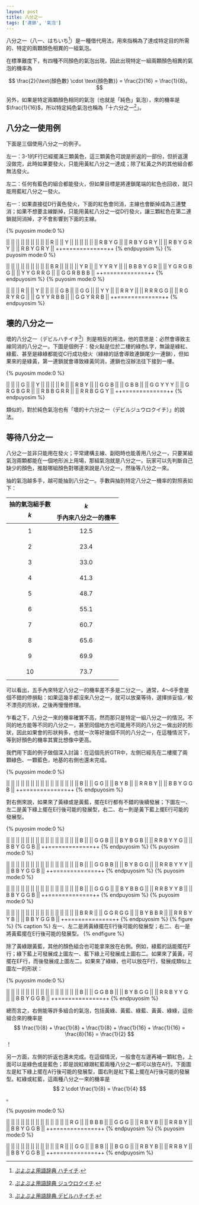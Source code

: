 ```yaml
---
layout: post
title: 八分之一
tags: ['連鎖', '氣泡']
---
```


八分之一（八一、はちいち[^1]）是一種借代用法，用來指稱為了達成特定目的所需的、特定的兩顆顏色相異的一組氣泡。

在標準難度下，有四種不同顏色的氣泡出現，因此出現特定一組兩顆顏色相異的氣泡的機率為

$$
\frac{2}{\text{顏色數} \cdot \text{顏色數}} = \frac{2}{16} = \frac{1}{8}。
$$

另外，如果是特定兩顆顏色相同的氣泡（也就是「純色」氣泡），來的機率是 $\frac{1}{16}$，所以特定純色氣泡也稱為「十六分之一[^2]」。

## 八分之一使用例

下面是三個使用八分之一的例子。

左一：3-1的F行已經擺滿三顆黃色，這三顆黃色可說是折返的一部份，但折返還沒做完，此時如果要發火，只能用黃紅八分之一達成；除了紅黃之外的其他組合都無法發火。

左二：任何有藍色的組合都能發火，但如果目標是將連鎖尾端的紅色也回收，就只能用藍紅八分之一發火。

右一：如果直接從D行黃色發火，下面的紅色會同消，主線也會斷掉成為三連雙消；如果不想要主線斷掉，只能用黃紅八分之一從D行發火，讓三顆紅色在第二連鎖就同消掉，才不會影響到下面的主線。

{% puyosim mode:0 %}
                 
||             ||
||             ||
||             ||
||             ||
||           R ||
||           Y ||
||             ||
||             ||
||   R B Y G   ||
|| R B Y G R Y ||
|| R B Y G R Y ||
|| R B Y G R Y ||
++=============++
{% endpuyosim %}
{% puyosim mode:0 %}
                 
||             ||
||             ||
||             ||
||             ||
||     B R     ||
||             ||
||         Y R ||
|| Y     Y R Y ||
|| B B B Y G R ||
|| Y G R G B G ||
|| Y Y G R R G ||
|| G G R B B B ||
++=============++
{% endpuyosim %}
{% puyosim mode:0 %}
                 
||             ||
||       R     ||
||       Y     ||
||             ||
||         G B ||
||         G G ||
||         Y Y ||
||       R R Y ||
|| R R   R G G ||
|| R G R Y R G ||
|| G Y Y R B B ||
|| G G Y R R B ||
++=============++
{% endpuyosim %}

## 壞的八分之一

壞的八分之一（デビルハチイチ[^3]）則是相反的用法，他的意思是：必然會導致主線同消的八分之一。下圖是個例子：發火點是位於二樓的綠色L字，無論是綠紅、綠藍、甚至是綠綠都能從C行成功發火（綠綠的話會導致連鎖尾少一連鎖），但如果來的是綠黃，第一連鎖就會導致綠黃同消，連鎖也沒辦法往下接到一樓。

{% puyosim mode:0 %}
                 
||             ||
||     G       ||
||     Y       ||
||             ||
||           R ||
||       R B Y ||
||       G G B ||
||       G B B ||
|| G G   Y Y Y ||
|| G R G B G R ||
|| R B B G R R ||
|| R R B G G Y ||
++=============++
{% endpuyosim %}

類似的，對於純色氣泡也有「壞的十六分之一（デビルジュウロクイチ）」的說法。

## 等待八分之一

八分之一並非只能用在發火；平常建構主線、副砲時也能善用八分之一，只要某組氣泡兩顆都能在一個地形派上用場，那組氣泡就是八分之一。玩家可以先判斷自己缺少的顏色，推敲哪組顏色對哪邊來說是八分之一，然後等八分之一來。

抽的氣泡越多手，越可能抽到八分之一。手數與抽到特定八分之一機率的對照表如下：

| 抽的氣泡組手數 $$k$$ | $$k$$手內來八分之一的機率 |
|:----------:|:-----------------:|
|  $$1$$     |   $$12.5%$$   |
|  $$2$$     |   $$23.4%$$   |
|  $$3$$     |   $$33.0%$$   |
|  $$4$$     |   $$41.3%$$   |
|  $$5$$     |   $$48.7%$$   |
|  $$6$$     |   $$55.1%$$   |
|  $$7$$     |   $$60.7%$$   |
|  $$8$$     |   $$65.6%$$   |
|  $$9$$     |   $$69.9%$$   |
|  $$10$$    |   $$73.7%$$   |

可以看出，五手內來特定八分之一的機率差不多是二分之一。通常，4～6手會是個不錯的停損點：如果這幾手都沒來八分之一，就可以放棄等待，選擇排妥協／較不漂亮的形狀，之後再慢慢修理。

乍看之下，八分之一來的機率確實不高，然而那只是特定一組八分之一的情況。不同的地方能等不同的八分之一，甚至同個地方也可能用不同的八分之一做出好的形狀，因此如果會的形狀夠多，也就一次等好幾個不同的八分之一，在這種情況下，等到好顏色的機率其實比想像中更高。

我們用下面的例子做個深入討論：在這個先折GTR中，左側已經先在二樓擺了兩顆綠色、一顆藍色，地基的右側也還未完成。

{% puyosim mode:0 %}
                 
||             ||
||             ||
||             ||
||             ||
||             ||
||             ||
||             ||
||   B         ||
||   G G       ||
||   B Y B     ||
|| R R B Y     ||
|| B B Y G G B ||
++=============++
{% endpuyosim %}

對右側來說，如果來了黃綠或是黃藍，擺在E行都有不錯的後續發展；下圖左一、左二是黃下綠上擺在E行後可能的發展型，右二、右一則是黃下藍上擺E行可能的發展型。

{% puyosim mode:0 %}
                 
||             ||
||             ||
||             ||
||             ||
||             ||
||             ||
||             ||
||   B         ||
||   G G   B   ||
||   B Y B G B ||
|| R R B Y Y G ||
|| B B Y G G B ||
++=============++
{% endpuyosim %}
{% puyosim mode:0 %}
                 
||             ||
||             ||
||             ||
||             ||
||             ||
||             ||
||             ||
||   B         ||
||   G G   B B ||
||   B Y B G G ||
|| R R B Y Y Y ||
|| B B Y G G B ||
++=============++
{% endpuyosim %}
{% puyosim mode:0 %}
                 
||             ||
||             ||
||             ||
||             ||
||             ||
||             ||
||             ||
||   B         ||
||   G G     G ||
||   B Y B B G ||
|| R R B Y Y B ||
|| B B Y G G B ||
++=============++
{% endpuyosim %}
{% puyosim mode:0 %}
                 
||             ||
||             ||
||             ||
||             ||
||             ||
||             ||
||             ||
||   B     R R ||
||   G G R G G ||
||   B Y B B R ||
|| R R B Y Y B ||
|| B B Y G G B ||
++=============++
{% endpuyosim %}
{% figure %}
{% caption %}
左一、左二是將黃綠擺在E行後可能的發展型；右二、右一是將黃藍擺在E行後可能的發展型。
{% endfigure %}

除了黃綠跟黃藍，其他的顏色組合也可能拿來放在右側。例如，綠藍的話能擺在F行；綠下藍上可發展成上圖左一、藍下綠上可發展成上圖右二。如果來了黃黃，可擺在EF行，而後發展成上圖左二。如果來了綠綠，也可以放在F行，發展成類似上圖左一的形狀：

{% puyosim mode:0 %}
                 
||             ||
||             ||
||             ||
||             ||
||             ||
||             ||
||             ||
||   B         ||
||   G G   B B ||
||   B Y B G G ||
|| R R B Y Y G ||
|| B B Y G G B ||
++=============++
{% endpuyosim %}

總而言之，右側能等許多組合的氣泡，包括黃綠、黃藍、綠藍、黃黃、綠綠，這些組合來的機率是 $$ \frac{1}{8} + \frac{1}{8} + \frac{1}{8} + \frac{1}{16} + \frac{1}{16} = \frac{8}{16} = \frac{1}{2} $$！

另一方面，左側的折返也還未完成。在這個情況，一般會在左邊再補一顆紅色，上面可以是綠色或是藍色；即是說紅綠跟紅藍兩種八分之一都可以放在A行。下面圖左是紅下綠上擺在A行後可能的發展型，圖右則是紅下藍上擺在A行後可能的發展型。紅綠或紅藍，這兩種八分之一來的機率是 $$ 2 \cdot \frac{1}{8} = \frac{1}{4} $$
。

{% puyosim mode:0 %}
                 
||             ||
||             ||
||             ||
||             ||
||             ||
||             ||
|| R G         ||
|| B B B       ||
|| G G G       ||
|| R B Y B     ||
|| R R B Y     ||
|| B B Y G G B ||
++=============++
{% endpuyosim %}
{% puyosim mode:0 %}
                 
||             ||
||             ||
||             ||
||             ||
||             ||
|| R           ||
|| G G         ||
|| B B         ||
|| B G G       ||
|| R B Y B     ||
|| R R B Y     ||
|| B B Y G G B ||
++=============++
{% endpuyosim %}

[^1]: [ぷよぷよ用語辞典 ハチイチ](https://www26.atwiki.jp/puyowords/pages/117.html).
[^2]: [ぷよぷよ用語辞典 ジュウロクイチ](https://www26.atwiki.jp/puyowords/pages/240.html).
[^3]: [ぷよぷよ用語辞典 デビルハチイチ](https://www26.atwiki.jp/puyowords/pages/38.html).
